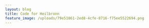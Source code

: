 ```yaml
---
layout: blog
title: Code for Heilbronn
feature_image: /uploads/79e51861-2ed8-4cfe-8716-f75ee5522694.png
---
```


